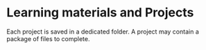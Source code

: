 # Learning materials and Projects
Each project is saved in a dedicated folder. A project may contain a package of files to complete.
